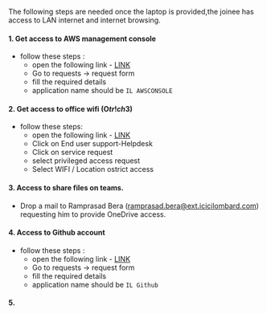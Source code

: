 

The following steps are needed once the laptop is provided,the joinee has access to LAN internet and internet browsing.

#### 1. Get access to AWS management console

- follow these steps :
     - open the following link - [LINK](http://lamgroup.icicibankltd.com:97/LA_Index_New.aspx)
     - Go to requests -> request form
     - fill the required details
     - application name should be `IL AWSCONSOLE`
 
#### 2. Get access to office wifi (O$tr!ch3$)

-  follow these steps:
     - open the following link - [LINK](https://spice.icicilombard.com/servicedesk/customer/portals)
     - Click on End user support-Helpdesk
     - Click on service request
     - select privileged access request
     - Select WIFI / Location ostrict access

#### 3. Access to share files on teams.

- Drop a mail to Ramprasad Bera (ramprasad.bera@ext.icicilombard.com) requesting him to provide OneDrive access.


#### 4. Access to Github account

- follow these steps :
     - open the following link - [LINK](http://lamgroup.icicibankltd.com:97/LA_Index_New.aspx)
     - Go to requests -> request form
     - fill the required details
     - application name should be `IL Github`
 
#### 5. 

